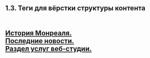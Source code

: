 <h2>1.3. Теги для вёрстки структуры контента<h2>
<br><a href="https://github.com/netology-code/html-2-homeworks/blob/master/content-structure-tags/markup">История Монреаля.</a>
<br><a href="https://github.com/netology-code/html-2-homeworks/blob/master/content-structure-tags/latest-news">Последние новости.</a>
<br><a href="https://github.com/netology-code/html-2-homeworks/blob/master/content-structure-tags/web-studio">Раздел услуг веб-студии.</a>
